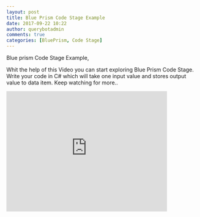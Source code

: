 ```yaml
---
layout: post
title: Blue Prism Code Stage Example
date: 2017-09-22 10:22
author: querybotadmin
comments: true
categories: [BluePrism, Code Stage]
---
```

Blue prism Code Stage Example,

Whit the help of this Video you can start exploring Blue Prism Code Stage. Write your code in C# which will take one input value and stores output value to data item. Keep watching for more..

<iframe width="420" height="315" src="https://www.youtube.com/watch?v=3kLuNKnQRFM" frameborder="0" allowfullscreen></iframe>
